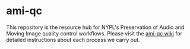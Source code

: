 # ami-qc
This repository is the resource hub for NYPL's Preservation of Audio and Moving Image quality control workflows. Please visit the [ami-qc wiki](https://github.com/NYPL/ami-qc/wiki) for detailed instructions about each process we carry out.
